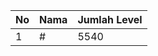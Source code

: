 | No | Nama            | Jumlah Level |
|----|-----------------|--------------|
| 1  | #    |    5540        |
